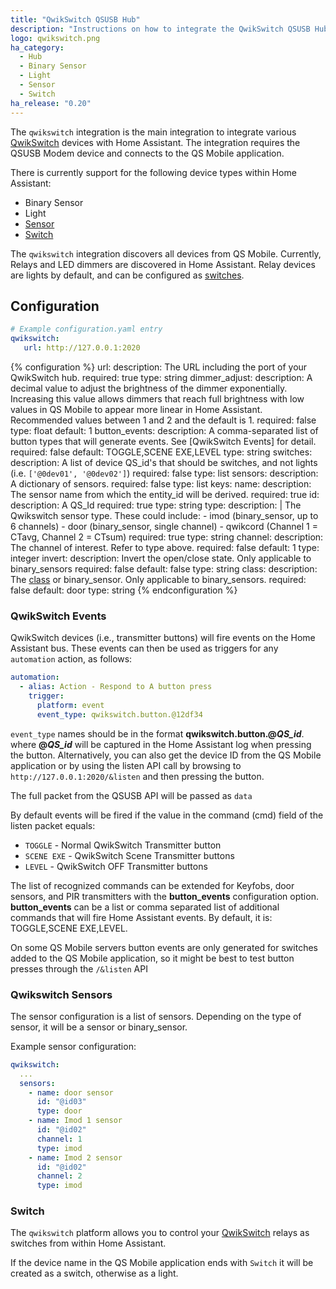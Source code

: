 ```yaml
---
title: "QwikSwitch QSUSB Hub"
description: "Instructions on how to integrate the QwikSwitch QSUSB Hub into Home Assistant."
logo: qwikswitch.png
ha_category:
  - Hub
  - Binary Sensor
  - Light
  - Sensor
  - Switch
ha_release: "0.20"
---
```


The `qwikswitch` integration is the main integration to integrate various [QwikSwitch](https://www.qwikswitch.co.za/) devices with Home Assistant. The integration requires the QSUSB Modem device and connects to the QS Mobile application.

There is currently support for the following device types within Home Assistant:

- Binary Sensor
- Light
- [Sensor](#qwikswitch-sensors)
- [Switch](#switch)

The `qwikswitch` integration discovers all devices from QS Mobile. Currently, Relays and LED dimmers are discovered in Home Assistant. Relay devices are lights by default, and can be configured as [switches](#switch).

## Configuration

```yaml
# Example configuration.yaml entry
qwikswitch:
   url: http://127.0.0.1:2020
```

{% configuration %}
url:
  description: The URL including the port of your QwikSwitch hub.
  required: true
  type: string
dimmer_adjust:
  description: A decimal value to adjust the brightness of the dimmer exponentially. Increasing this value allows dimmers that reach full brightness with low values in QS Mobile to appear more linear in Home Assistant. Recommended values between 1 and 2 and the default is 1.
  required: false
  type: float
  default: 1
button_events:
  description: A comma-separated list of button types that will generate events. See [QwikSwitch Events] for detail.
  required: false
  default: TOGGLE,SCENE EXE,LEVEL
  type: string
switches:
  description: A list of device QS_id's that should be switches, and not lights (i.e. `['@0dev01', '@0dev02']`)
  required: false
  type: list
sensors:
  description: A dictionary of sensors.
  required: false
  type: list
  keys:
    name:
      description: The sensor name from which the entity_id will be derived.
      required: true
    id:
      description: A QS_Id
      required: true
      type: string
    type:
      description: |
        The Qwikswitch sensor type. These could include:
        - imod (binary_sensor, up to 6 channels)
        - door (binary_sensor, single channel)
        - qwikcord (Channel 1 = CTavg, Channel 2 = CTsum)
      required: true
      type: string
    channel:
      description: The channel of interest. Refer to type above.
      required: false
      default: 1
      type: integer
    invert:
      description: Invert the open/close state. Only applicable to binary_sensors
      required: false
      default: false
      type: string
    class:
      description: The [class](/integrations/binary_sensor/#device-class) or binary_sensor. Only applicable to binary_sensors.
      required: false
      default: door
      type: string
{% endconfiguration %}

### QwikSwitch Events

QwikSwitch devices (i.e., transmitter buttons) will fire events on the Home Assistant bus. These events can then be used as triggers for any `automation` action, as follows:

```yaml
automation:
  - alias: Action - Respond to A button press
    trigger:
      platform: event
      event_type: qwikswitch.button.@12df34
```

`event_type` names should be in the format **qwikswitch.button.@_QS_id_**. where **@_QS_id_** will be captured in the Home Assistant log when pressing the button. Alternatively, you can also get the device ID from the QS Mobile application or by using the listen API call by browsing to `http://127.0.0.1:2020/&listen` and then pressing the button.

The full packet from the QSUSB API will be passed as `data`

By default events will be fired if the value in the command (cmd) field of the listen packet equals:

- `TOGGLE` - Normal QwikSwitch Transmitter button
- `SCENE EXE` - QwikSwitch Scene Transmitter buttons
- `LEVEL` - QwikSwitch OFF Transmitter buttons

The list of recognized commands can be extended for Keyfobs, door sensors, and PIR transmitters with the **button_events** configuration option. **button_events** can be a list or comma separated list of additional commands that will fire Home Assistant events. By default, it is: TOGGLE,SCENE EXE,LEVEL.

On some QS Mobile servers button events are only generated for switches added to the QS Mobile application, so it might be best to test button presses through the `/&listen` API

### Qwikswitch Sensors

The sensor configuration is a list of sensors. Depending on the type of sensor, it will be a sensor or binary_sensor.

Example sensor configuration:

```yaml
qwikswitch:
  ...
  sensors:
    - name: door sensor
      id: "@id03"
      type: door
    - name: Imod 1 sensor
      id: "@id02"
      channel: 1
      type: imod
    - name: Imod 2 sensor
      id: "@id02"
      channel: 2
      type: imod
```

### Switch

The `qwikswitch` platform allows you to control your [QwikSwitch](https://www.qwikswitch.co.za/) relays as switches from within Home Assistant.

If the device name in the QS Mobile application ends with `Switch` it will be created as a switch, otherwise as a light.
